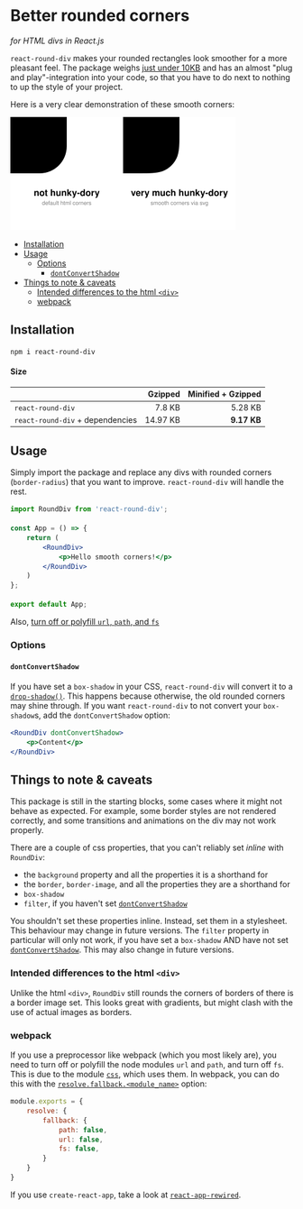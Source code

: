 # Better rounded corners

*for HTML divs in React.js*

`react-round-div` makes your rounded rectangles look smoother for a more pleasant feel. The package
weighs [just under 10KB](#size) and has an almost "plug and play"-integration into your code, so that you have to do
next to nothing to up the style of your project.

Here is a very clear demonstration of these smooth corners:

![Figure showing that these corners are very much hunky-dory](img/compare.svg)

- [Installation](#installation)
- [Usage](#usage)
    - [Options](#options)
        - [`dontConvertShadow`](#dontconvertshadow)
- [Things to note & caveats](#things-to-note--caveats)
    - [Intended differences to the html `<div>`](#intended-differences-to-the-html-div)
    - [webpack](#webpack)

## Installation

```shell
npm i react-round-div
```

#### Size

|                                  |  Gzipped | Minified + Gzipped |
|----------------------------------|---------:|-------------------:|
| `react-round-div`                |   7.8 KB |            5.28 KB |
| `react-round-div` + dependencies | 14.97 KB |        **9.17 KB** |

## Usage

Simply import the package and replace any divs with rounded corners (`border-radius`) that you want to
improve. `react-round-div` will handle the rest.

```jsx  
import RoundDiv from 'react-round-div';

const App = () => {
    return (
        <RoundDiv>
            <p>Hello smooth corners!</p>
        </RoundDiv>
    )
};

export default App;
```

Also, [turn off or polyfill `url`, `path`, and `fs`](#webpack)

### Options

#### `dontConvertShadow`

If you have set a `box-shadow` in your CSS, `react-round-div` will convert it to
a [`drop-shadow()`](https://developer.mozilla.org/en-US/docs/Web/CSS/filter-function/drop-shadow()). This happens
because otherwise, the old rounded corners may shine through. If you want `react-round-div` to not convert
your `box-shadow`s, add the `dontConvertShadow` option:

```jsx  
<RoundDiv dontConvertShadow>
    <p>Content</p>
</RoundDiv>
```

## Things to note & caveats

This package is still in the starting blocks, some cases where it might not behave as expected. For example, some border
styles are not rendered correctly, and some transitions and animations on the div may not work properly.

There are a couple of css properties, that you can't reliably set _inline_ with `RoundDiv`:

- the `background` property and all the properties it is a shorthand for
- the `border`, `border-image`, and all the properties they are a shorthand for
- `box-shadow`
- `filter`, if you haven't set [`dontConvertShadow`](#dontconvertshadow)

You shouldn't set these properties inline. Instead, set them in a stylesheet. This behaviour may change in future
versions. The `filter` property in particular will only not work, if you have set a `box-shadow` AND have not
set [`dontConvertShadow`](#dontconvertshadow). This may also change in future versions.

### Intended differences to the html `<div>`

Unlike the html `<div>`, `RoundDiv` still rounds the corners of borders of there is a border image set. This looks great with gradients, but might clash with the use of actual images as borders.

### webpack

If you use a preprocessor like webpack (which you most likely are), you need to turn off or polyfill the node
modules `url` and `path`, and turn off `fs`. This is due to the module [`css`](https://www.npmjs.com/package/css), which
uses them. In webpack, you can do this with
the [`resolve.fallback.<module_name>`](https://webpack.js.org/configuration/resolve/#resolvefallback) option:

```javascript
module.exports = {
    resolve: {
        fallback: {
            path: false,
            url: false,
            fs: false,
        }
    }
}
```

If you use `create-react-app`, take a look at [`react-app-rewired`](https://www.npmjs.com/package/react-app-rewired).
